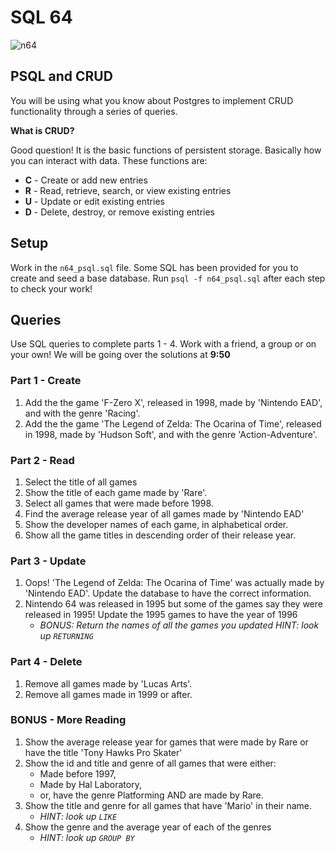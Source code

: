 # SQL 64

![n64](https://i.giphy.com/KMrye8vZpv6py.gif)

## PSQL and CRUD

You will be using what you know about Postgres to implement CRUD functionality through a series of queries.

**What is CRUD?**

Good question! It is the basic functions of persistent storage. Basically how you can interact with data. These functions are:
* **C** - Create or add new entries
* **R** - Read, retrieve, search, or view existing entries
* **U** - Update or edit existing entries
* **D** - Delete, destroy, or remove existing entries

## Setup

Work in the `n64_psql.sql` file. Some SQL has been provided for you to create and seed a base database. Run `psql -f n64_psql.sql` after each step to check your work!


## Queries

Use SQL queries to complete parts 1 - 4. Work with a friend, a group or on your own! We will be going over the solutions at **9:50**

### Part 1 - Create
1. Add the the game 'F-Zero X', released in 1998, made by 'Nintendo EAD', and with the genre 'Racing'.
2. Add the the game 'The Legend of Zelda: The Ocarina of Time', released in 1998, made by 'Hudson Soft', and with the genre 'Action-Adventure'.

### Part 2 - Read
1. Select the title of all games
2. Show the title of each game made by 'Rare'.
3. Select all games that were made before 1998.
4. Find the average release year of all games made by 'Nintendo EAD'
5. Show the developer names of each game, in alphabetical order.
6. Show all the game titles in descending order of their release year.

### Part 3 - Update
1. Oops! 'The Legend of Zelda: The Ocarina of Time' was actually made by 'Nintendo EAD'. Update the database to have the correct information.
2. Nintendo 64 was released in 1995 but some of the games say they were released in 1995! Update the 1995 games to have the year of 1996
    * *BONUS: Return the names of all the games you updated HINT: look up `RETURNING`*

### Part 4 - Delete
1. Remove all games made by 'Lucas Arts'.
2. Remove all games made in 1999 or after.

### BONUS - More Reading
1. Show the average release year for games that were made by Rare or have the title 'Tony Hawks Pro Skater'
2. Show the id and title and genre of all games that were either:
    * Made before 1997,
    * Made by Hal Laboratory,
    * or, have the genre Platforming AND are made by Rare.
3. Show the title and genre for all games that have 'Mario' in their name.
    * *HINT: look up `LIKE`*
4. Show the genre and the average year of each of the genres
    * *HINT: look up `GROUP BY`*

